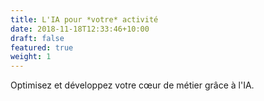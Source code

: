 ```yaml
---
title: L'IA pour *votre* activité
date: 2018-11-18T12:33:46+10:00
draft: false
featured: true
weight: 1
---
```


Optimisez et développez 
votre cœur de métier grâce à l'IA.